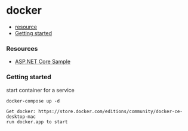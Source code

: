 # docker

* [resource](#resource)
* [Getting started](#getting-started)

### Resources

* [ASP.NET Core Sample](https://github.com/dotnet/dotnet-docker/tree/master/samples)

### Getting started

start container for a service 

```
docker-compose up -d
```

```
Get docker: https://store.docker.com/editions/community/docker-ce-desktop-mac
run docker.app to start

```

